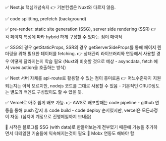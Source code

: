 ✅  Next.js 핵심개념숙지
👉  기본컨셉은 Nuxt와 다르지 않음.

✅  code splitting, prefetch (background)

✅  pre-render: static site generation (SSG), server side rendering (SSR)
👉  각 페이지 특성에 따라 hybrid 하게 구성할 수 있다는 점이 매력적

✅  SSG의 경우 getStaticProps, SSR의 경우 getServerSideProps를 통해 페이지 렌더링을 위해 필요한 데이터를 fetching.
👉  상태관리 라이브러리와 연동해서 사용할 경우 어떻게 달라지는지 학습 필요 (Nuxt와 비슷할 것으로 예상 - asyncdata, fetch 에서 vuex action을 호출하는 방식)

✅  Next 서버 자체를 api-route로 활용할 수 있는 점이 흥미로움
👉  어느수준까지 지원되는지는 아직 모르지만, nodejs 코드를 그대로 사용할 수 있음 - 기본적인 CRUD정도는 별도의 백엔드 구성없이도 할 수 있을 듯.

✅  Vercel로 아주 쉽게 배포 가능.
👉  AWS로 배포할때는 code pipeline - github 연동을 통해 push 감지 후 code build - code deploy 순서였지만, vercel은 모든과정이 자동. (심지어 계정으로 진행메일까지 보내줌)

🚀  시작은 블로그를 SSG (with data)로 만들어보는게 전부였기 때문에 기능을 추가하면서 디테일한 기술들에 익숙해지는것이 필요
🚀  Mobx 연동도 해봐야 함
